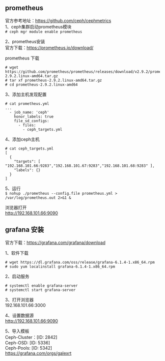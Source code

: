 prometheus
---
官方参考地址：https://github.com/ceph/cephmetrics  
1、ceph集群启动prometheus模块  
``` # ceph mgr module enable prometheus ```  

2、prometheus安装  
官方下载：https://prometheus.io/download/  

prometheus 下载  
```
# wget https://github.com/prometheus/prometheus/releases/download/v2.9.2/prometheus-2.9.2.linux-amd64.tar.gz
# tar xf prometheus-2.9.2.linux-amd64.tar.gz
# cd prometheus-2.9.2.linux-amd64
```  

3、添加主机发现配置
```
# cat prometheus.yml
...
  - job_name: 'ceph'
    honor_labels: true
    file_sd_configs:
      - files:
        - ceph_targets.yml
```  

4、添加ceph主机
```
# cat ceph_targets.yml
[
  {
    "targets": [ "192.168.101.66:9283","192.168.101.67:9283","192.168.101.68:9283" ],
    "labels": {}
  }
]
```  

5、运行  
``` $ nohup ./prometheus --config.file prometheus.yml > /var/log/prometheus.out 2>&1 & ```  

浏览器打开  
http://192.168.101.66:9090  

grafana 安装  
---
官方下载：https://grafana.com/grafana/download  

1、软件下载  
```
# wget https://dl.grafana.com/oss/release/grafana-6.1.4-1.x86_64.rpm
# sudo yum localinstall grafana-6.1.4-1.x86_64.rpm
```  

2、启动服务  
```
# systemctl enable grafana-server
# systemctl start grafana-server
```  

3、打开浏览器  
192.168.101.66:3000  

4、设置数据源  
http://192.168.101.66:9090  

5、导入模板  
Ceph-Cluster：[ID: 2842]  
Ceph-OSD: [ID: 5336]  
Ceph-Pools: [ID: 5342]  
https://grafana.com/orgs/galexrt  

